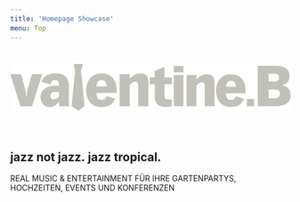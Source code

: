 ```yaml
---
title: 'Homepage Showcase'
menu: Top
---
```


# ![Valentine B](schrift.svg)&nbsp;
## jazz&nbsp;not&nbsp;jazz.&nbsp;jazz&nbsp;tropical.
REAL MUSIC & ENTERTAINMENT FÜR IHRE GARTENPARTYS, HOCHZEITEN, EVENTS UND KONFERENZEN
